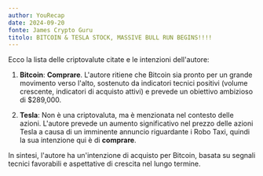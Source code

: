 ```yaml
---
author: YouRecap
date: 2024-09-20
fonte: James Crypto Guru
titolo: BITCOIN & TESLA STOCK, MASSIVE BULL RUN BEGINS!!!!
---
```


Ecco la lista delle criptovalute citate e le intenzioni dell'autore:

1. **Bitcoin**: **Comprare**. L'autore ritiene che Bitcoin sia pronto per un grande movimento verso l'alto, sostenuto da indicatori tecnici positivi (volume crescente, indicatori di acquisto attivi) e prevede un obiettivo ambizioso di $289,000.

2. **Tesla**: Non è una criptovaluta, ma è menzionata nel contesto delle azioni. L'autore prevede un aumento significativo nel prezzo delle azioni Tesla a causa di un imminente annuncio riguardante i Robo Taxi, quindi la sua intenzione qui è di **comprare**.

In sintesi, l'autore ha un'intenzione di acquisto per Bitcoin, basata su segnali tecnici favorabili e aspettative di crescita nel lungo termine.
